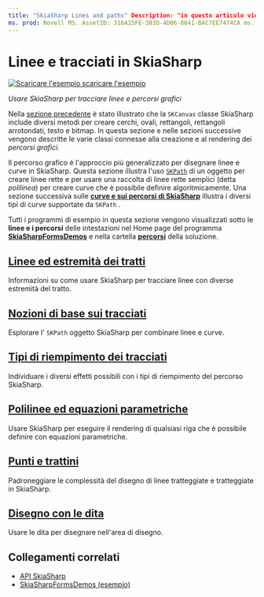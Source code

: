 ```yaml
---
title: "SkiaSharp Lines and paths" Description: "in questo articolo viene illustrato come utilizzare SkiaSharp per tracciare linee e percorsi grafici nelle Xamarin.Forms applicazioni e come illustrato nel codice di esempio".
ms. prod: Novell MS. AssetID: 316A15FE-383D-4D06-8641-BAC7EE7474CA ms. Technology: Novell-skiasharp autore: davidbritch ms. Author: dabritch ms. Date: 03/10/2017 no-loc: [ Xamarin.Forms , Xamarin.Essentials ]
---
```


# <a name="skiasharp-lines-and-paths"></a>Linee e tracciati in SkiaSharp

[![Scaricare ](~/media/shared/download.png) l'esempio scaricare l'esempio](https://docs.microsoft.com/samples/xamarin/xamarin-forms-samples/skiasharpforms-demos)

_Usare SkiaSharp per tracciare linee e percorsi grafici_

Nella [sezione precedente](~/xamarin-forms/user-interface/graphics/skiasharp/basics/index.md) è stato illustrato che la `SKCanvas` classe SkiaSharp include diversi metodi per creare cerchi, ovali, rettangoli, rettangoli arrotondati, testo e bitmap. In questa sezione e nelle sezioni successive vengono descritte le varie classi connesse alla creazione e al rendering dei *percorsi grafici*.

Il percorso grafico è l'approccio più generalizzato per disegnare linee e curve in SkiaSharp. Questa sezione illustra l'uso [`SKPath`](xref:SkiaSharp.SKPath) di un oggetto per creare linee rette e per usare una raccolta di linee rette semplici (detta *polilinea*) per creare curve che è possibile definire algoritmicamente. Una sezione successiva sulle [**curve e sui percorsi di SkiaSharp**](../curves/index.md) illustra i diversi tipi di curve supportate da `SKPath` .

Tutti i programmi di esempio in questa sezione vengono visualizzati sotto le **linee e i percorsi** delle intestazioni nel Home page del programma [**SkiaSharpFormsDemos**](https://docs.microsoft.com/samples/xamarin/xamarin-forms-samples/skiasharpforms-demos) e nella cartella [**percorsi**](https://github.com/xamarin/xamarin-forms-samples/tree/master/SkiaSharpForms/Demos/Demos/SkiaSharpFormsDemos/Paths) della soluzione.

## <a name="lines-and-stroke-caps"></a>[Linee ed estremità dei tratti](lines.md)

Informazioni su come usare SkiaSharp per tracciare linee con diverse estremità del tratto.

## <a name="path-basics"></a>[Nozioni di base sui tracciati](paths.md)

Esplorare l' `SKPath` oggetto SkiaSharp per combinare linee e curve.

## <a name="the-path-fill-types"></a>[Tipi di riempimento dei tracciati](fill-types.md)

Individuare i diversi effetti possibili con i tipi di riempimento del percorso SkiaSharp.

## <a name="polylines-and-parametric-equations"></a>[Polilinee ed equazioni parametriche](polylines.md)

Usare SkiaSharp per eseguire il rendering di qualsiasi riga che è possibile definire con equazioni parametriche.

## <a name="dots-and-dashes"></a>[Punti e trattini](dots.md)

Padroneggiare le complessità del disegno di linee tratteggiate e tratteggiate in SkiaSharp.

## <a name="finger-painting"></a>[Disegno con le dita](finger-paint.md)

Usare le dita per disegnare nell'area di disegno.

## <a name="related-links"></a>Collegamenti correlati

- [API SkiaSharp](https://docs.microsoft.com/dotnet/api/skiasharp)
- [SkiaSharpFormsDemos (esempio)](https://docs.microsoft.com/samples/xamarin/xamarin-forms-samples/skiasharpforms-demos)
